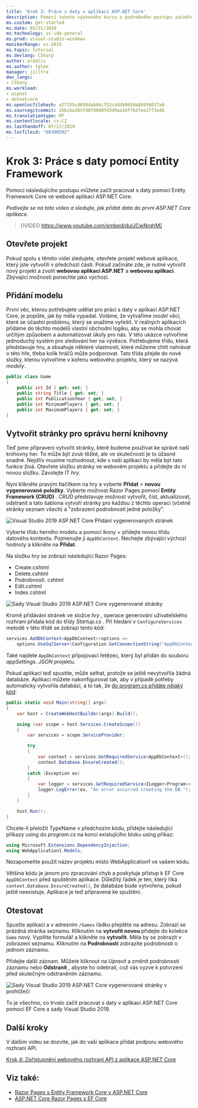 ```yaml
---
title: 'Krok 3: Práce s daty v aplikaci ASP.NET Core'
description: Pomocí tohoto výukového kurzu a podrobného postupu začněte pracovat s daty pomocí Entity Framework Core v ASP.NET Core webové aplikaci.
ms.custom: get-started
ms.date: 03/31/2019
ms.technology: vs-ide-general
ms.prod: visual-studio-windows
monikerRange: vs-2019
ms.topic: tutorial
ms.devlang: CSharp
author: ardalis
ms.author: tglee
manager: jillfra
dev_langs:
- CSharp
ms.workload:
- aspnet
- dotnetcore
ms.openlocfilehash: e27155cd6504ab66cf52c4ddb0659a84936037a0
ms.sourcegitcommit: 2bbcba305fd0f8800fd3d9aa16f7647ee27f3a4b
ms.translationtype: MT
ms.contentlocale: cs-CZ
ms.lasthandoff: 07/17/2019
ms.locfileid: "68300592"
---
```

# <a name="step-3-work-with-data-using-entity-framework"></a>Krok 3: Práce s daty pomocí Entity Framework

Pomocí následujícího postupu můžete začít pracovat s daty pomocí Entity Framework Core ve webové aplikaci ASP.NET Core.

_Podívejte se na toto video a sledujte, jak přidat data do první ASP.NET Core aplikace._

> [!VIDEO https://www.youtube.com/embed/dulJCwNrqhM]

## <a name="open-your-project"></a>Otevřete projekt

Pokud spolu s těmito videi sledujete, otevřete projekt webové aplikace, který jste vytvořili v předchozí části. Pokud začínáte zde, je nutné vytvořit nový projekt a zvolit **webovou aplikaci ASP.NET** a **webovou aplikaci**. Zbývající možnosti ponechte jako výchozí.

## <a name="add-your-model"></a>Přidání modelu

První věc, kterou potřebujete udělat pro práci s daty v aplikaci ASP.NET Core, je popište, jak by měla vypadat. Voláme, že vytváříme *model* věcí, které se účastní problému, který se snažíme vyřešit. V reálných aplikacích přidáme do těchto modelů vlastní obchodní logiku, aby se mohla chovat určitým způsobem a automatizovat úkoly pro nás. V této ukázce vytvoříme jednoduchý systém pro sledování her na vývěsce. Potřebujeme třídu, která představuje hru, a obsahuje některé vlastnosti, které můžeme chtít nahrávat o této hře, třeba kolik hráčů může podporovat. Tato třída přejde do nové složky, kterou vytvoříme v kořenu webového projektu, který se nazývá *modely*.

```csharp
public class Game
{
    public int Id { get; set; }
    public string Title { get; set; }
    public int PublicationYear { get; set; }
    public int MinimumPlayers { get; set; }
    public int MaximumPlayers { get; set; }
}
```

## <a name="create-the-pages-to-manage-your-game-library"></a>Vytvořit stránky pro správu herní knihovny

Teď jsme připraveni vytvořit stránky, které budeme používat ke správě naší knihovny her. To může být zvuk těžké, ale ve skutečnosti je to úžasné snadné. Nejdřív musíme rozhodnout, kde v naší aplikaci by měla být tato funkce živá. Otevřete složku stránky ve webovém projektu a přidejte do ní novou složku. Zavolejte IT *hry*.

Nyní klikněte pravým tlačítkem na hry a vyberte **Přidat** > **novou vygenerované položky**. Vyberte možnost Razor Pages pomocí **Entity Framework (CRUD)** . CRUD představuje možnost vytvořit, číst, aktualizovat, odstranit a tato šablona vytvoří stránky pro každou z těchto operací (včetně stránky seznam všech) a "zobrazení podrobností jedné položky".

![Visual Studio 2019 ASP.NET Core Přidání vygenerovaných stránek](media/vs-2019/vs2019-add-scaffold.png)

Vyberte třídu herního modelu a pomocí ikony + přidejte novou třídu datového kontextu. Pojmenujte ji `AppDbContext`. Nechejte zbývající výchozí hodnoty a klikněte na **Přidat**.

Na složku hry se zobrazí následující Razor Pages:

- Create.cshtml
- Delete.cshtml
- Podrobnosti. cshtml
- Edit.cshtml
- Index.cshtml

![Sady Visual Studio 2019 ASP.NET Core vygenerované stránky](media/vs-2019/vs2019-scaffolded-pages.png)

Kromě přidávání stránek ve složce *hry* , operace generování uživatelského rozhraní přidala kód do třídy *Startup.cs* . Při hledání v `ConfigureServices` metodě v této třídě se zobrazí tento kód:

```csharp
services.AddDbContext<AppDbContext>(options =>
    options.UseSqlServer(Configuration.GetConnectionString("AppDbContext")));
```

Také najdete `AppDbContext` připojovací řetězec, který byl přidán do souboru *appSettings. JSON* projektu.

Pokud aplikaci teď spustíte, může selhat, protože se ještě nevytvořila žádná databáze. Aplikaci můžete nakonfigurovat tak, aby v případě potřeby automaticky vytvořila databázi, a to tak, že [do program.cs přidáte nějaký kód](/aspnet/core/data/ef-rp/intro?view=aspnetcore-2.1&tabs=visual-studio#update-main):

```csharp
public static void Main(string[] args)
{
    var host = CreateWebHostBuilder(args).Build();

    using (var scope = host.Services.CreateScope())
    {
        var services = scope.ServiceProvider;

        try
        {
            var context = services.GetRequiredService<AppDbContext>();
            context.Database.EnsureCreated();
        }
        catch (Exception ex)
        {
            var logger = services.GetRequiredService<ILogger<Program>>();
            logger.LogError(ex, "An error occurred creating the DB.");
        }
    }

    host.Run();
}
```

Chcete-li přeložit TypeName v předchozím kódu, přidejte následující příkazy using do *program.cs* na konci existujícího bloku using příkaz:

```csharp
using Microsoft.Extensions.DependencyInjection;
using WebApplication1.Models;
```

Nezapomeňte použít název projektu místo WebApplication1 ve vašem kódu.

Většina kódu je jenom pro zpracování chyb a poskytuje přístup k EF Core `AppDbContext` před spuštěním aplikace. Důležitý řádek je ten, který říká `context.Database.EnsureCreated()`, že databáze bude vytvořena, pokud ještě neexistuje. Aplikace je teď připravená ke spuštění.

## <a name="test-it-out"></a>Otestovat

Spusťte aplikaci a v adresním `/Games` řádku přejděte na adresu. Zobrazí se prázdná stránka seznamu. Kliknutím na **vytvořit novou** přidejte do kolekce `Game` nový. Vyplňte formulář a klikněte na **vytvořit**. Měla by se zobrazit v zobrazení seznamu. Kliknutím na **Podrobnosti** zobrazíte podrobnosti o jednom záznamu.

Přidejte další záznam. Můžete kliknout na *Upravit* a změnit podrobnosti záznamu nebo **Odstranit** , abyste ho odebrali, což vás vyzve k potvrzení před skutečným odstraněním záznamu.

![Sady Visual Studio 2019 ASP.NET Core vygenerované stránky v prohlížeči](media/vs-2019/vs2019-game-list.png)

To je všechno, co trvalo začít pracovat s daty v aplikaci ASP.NET Core pomocí EF Core a sady Visual Studio 2019.

## <a name="next-steps"></a>Další kroky

V dalším videu se dozvíte, jak do vaší aplikace přidat podporu webového rozhraní API.

[Krok 4: Zpřístupnění webového rozhraní API z aplikace ASP.NET Core](tutorial-aspnet-core-ef-step-04.md)

## <a name="see-also"></a>Viz také:

- [Razor Pages s Entity Framework Core v ASP.NET Core](/aspnet/core/data/ef-rp/intro?view=aspnetcore-2.1&tabs=visual-studio)
- [ASP.NET Core Razor Pages s EF Core](/aspnet/core/data/?view=aspnetcore-2.1)
